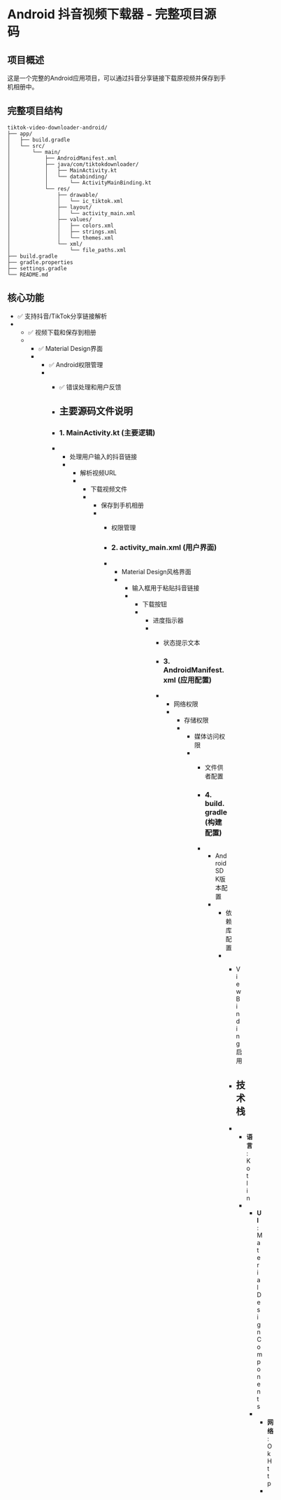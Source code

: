 # Android 抖音视频下载器 - 完整项目源码

## 项目概述

这是一个完整的Android应用项目，可以通过抖音分享链接下载原视频并保存到手机相册中。

## 完整项目结构

```
tiktok-video-downloader-android/
├── app/
│   ├── build.gradle
│   └── src/
│       └── main/
│           ├── AndroidManifest.xml
│           ├── java/com/tiktokdownloader/
│           │   ├── MainActivity.kt
│           │   └── databinding/
│           │       └── ActivityMainBinding.kt
│           └── res/
│               ├── drawable/
│               │   └── ic_tiktok.xml
│               ├── layout/
│               │   └── activity_main.xml
│               ├── values/
│               │   ├── colors.xml
│               │   ├── strings.xml
│               │   └── themes.xml
│               └── xml/
│                   └── file_paths.xml
├── build.gradle
├── gradle.properties
├── settings.gradle
└── README.md
```

## 核心功能

- ✅ 支持抖音/TikTok分享链接解析
- - ✅ 视频下载和保存到相册
  - - ✅ Material Design界面
    - - ✅ Android权限管理
      - - ✅ 错误处理和用户反馈
       
        - ## 主要源码文件说明
       
        - ### 1. MainActivity.kt (主要逻辑)
        - - 处理用户输入的抖音链接
          - - 解析视频URL
            - - 下载视频文件
              - - 保存到手机相册
                - - 权限管理
                 
                  - ### 2. activity_main.xml (用户界面)
                  - - Material Design风格界面
                    - - 输入框用于粘贴抖音链接
                      - - 下载按钮
                        - - 进度指示器
                          - - 状态提示文本
                           
                            - ### 3. AndroidManifest.xml (应用配置)
                            - - 网络权限
                              - - 存储权限
                                - - 媒体访问权限
                                  - - 文件供者配置
                                   
                                    - ### 4. build.gradle (构建配置)
                                    - - Android SDK版本配置
                                      - - 依赖库配置
                                        - - ViewBinding启用
                                         
                                          - ## 技术栈
                                         
                                          - - **语言**: Kotlin
                                            - - **UI**: Material Design Components
                                              - - **网络**: OkHttp
                                                - 
